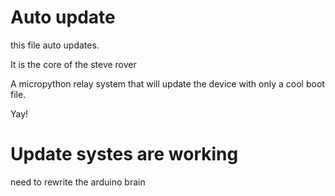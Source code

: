 # Auto update

this file auto updates. 

It is the core of the steve rover  

A micropython relay system that will update the device with only a cool boot file.

Yay!

# Update systes are working

need to rewrite the arduino brain

